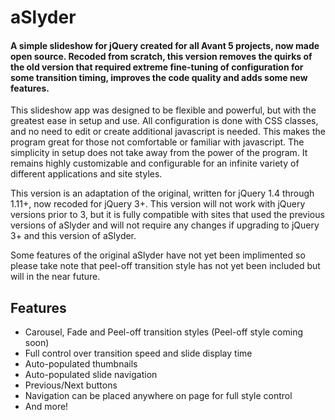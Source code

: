 # aSlyder

#### A simple slideshow for jQuery created for all Avant 5 projects, now made open source.  Recoded from scratch, this version removes the quirks of the old version that required extreme fine-tuning of configuration for some transition timing, improves the code quality and adds some new features.

This slideshow app was designed to be flexible and powerful, but with the greatest ease in setup and use. All configuration is done with CSS classes, and no need to edit or create additional javascript is needed.  This makes the program great for those not comfortable or familiar with javascript.  The simplicity in setup does not take away from the power of the program.  It remains highly customizable and configurable for an infinite variety of different applications and site styles.

This version is an adaptation of the original, written for jQuery 1.4 through 1.11+, now recoded for jQuery 3+.  This version will not work with jQuery versions prior to 3, but it is fully compatible with sites that used the previous versions of aSlyder and will not require any changes if upgrading to jQuery 3+ and this version of aSlyder.

Some features of the original aSlyder have not yet been implimented so please take note that peel-off transition style has not yet been included but will in the near future.

## Features
- Carousel, Fade and Peel-off transition styles (Peel-off style coming soon)
- Full control over transition speed and slide display time
- Auto-populated thumbnails
- Auto-populated slide navigation
- Previous/Next buttons
- Navigation can be placed anywhere on page for full style control
- And more!
